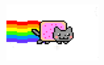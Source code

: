 <p align="center">
	<img src ="https://github.com/jangByeongHui/jangByeongHui/blob/main/asset/nft_cat.gif?raw=true?raw=true" width="250px" height="150px"/>
</p>
